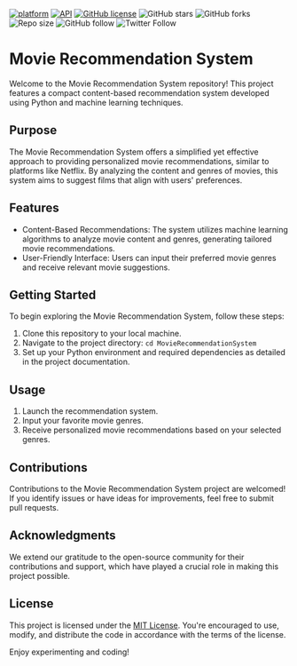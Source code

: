 [![platform](https://img.shields.io/badge/platform-Android-yellow.svg)](https://www.android.com)
[![API](https://img.shields.io/badge/API-21%2B-brightgreen.svg?style=flat)](https://android-arsenal.com/api?level=21)
[![GitHub license](https://img.shields.io/badge/License-Apache2.0-blue.svg)](LICENSE)
![GitHub stars](https://img.shields.io/github/stars/Zarak-Shah-ji/RECOMZEN?style=social)
![GitHub forks](https://img.shields.io/github/forks/Zarak-Shah-ji/RECOMZEN?label=Fork&style=social)
![Repo size](https://img.shields.io/github/repo-size/Zarak-Shah-ji/RECOMZEN?style=social)
![GitHub follow](https://img.shields.io/github/followers/Zarak-Shah-ji?label=Follow&style=social)
![Twitter Follow](https://img.shields.io/twitter/follow/Zarak-Shah-ji?label=Twitter&style=social)


# Movie Recommendation System 

Welcome to the Movie Recommendation System repository! This project features a compact content-based recommendation system developed using Python and machine learning techniques.

## Purpose

The Movie Recommendation System offers a simplified yet effective approach to providing personalized movie recommendations, similar to platforms like Netflix. By analyzing the content and genres of movies, this system aims to suggest films that align with users' preferences.

## Features

- Content-Based Recommendations: The system utilizes machine learning algorithms to analyze movie content and genres, generating tailored movie recommendations.
- User-Friendly Interface: Users can input their preferred movie genres and receive relevant movie suggestions.

## Getting Started

To begin exploring the Movie Recommendation System, follow these steps:

1. Clone this repository to your local machine.
2. Navigate to the project directory: `cd MovieRecommendationSystem`
3. Set up your Python environment and required dependencies as detailed in the project documentation.

## Usage

1. Launch the recommendation system.
2. Input your favorite movie genres.
3. Receive personalized movie recommendations based on your selected genres.

## Contributions

Contributions to the Movie Recommendation System project are welcomed! If you identify issues or have ideas for improvements, feel free to submit pull requests.

## Acknowledgments

We extend our gratitude to the open-source community for their contributions and support, which have played a crucial role in making this project possible.

## License

This project is licensed under the [MIT License](LICENSE). You're encouraged to use, modify, and distribute the code in accordance with the terms of the license.

 Enjoy experimenting and coding!
